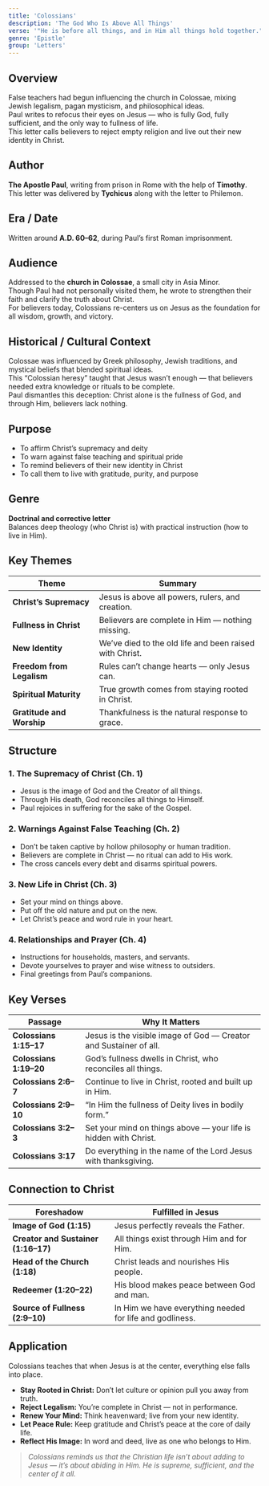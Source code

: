 ```yaml
---
title: 'Colossians'
description: 'The God Who Is Above All Things'
verse: '"He is before all things, and in Him all things hold together." — Colossians 1:17'
genre: 'Epistle'
group: 'Letters'
---
```


## Overview  
False teachers had begun influencing the church in Colossae, mixing Jewish legalism, pagan mysticism, and philosophical ideas.  
Paul writes to refocus their eyes on Jesus — who is fully God, fully sufficient, and the only way to fullness of life.  
This letter calls believers to reject empty religion and live out their new identity in Christ.

## Author  
**The Apostle Paul**, writing from prison in Rome with the help of **Timothy**.  
This letter was delivered by **Tychicus** along with the letter to Philemon.

## Era / Date  
Written around **A.D. 60–62**, during Paul’s first Roman imprisonment.

## Audience  
Addressed to the **church in Colossae**, a small city in Asia Minor.  
Though Paul had not personally visited them, he wrote to strengthen their faith and clarify the truth about Christ.  
For believers today, Colossians re-centers us on Jesus as the foundation for all wisdom, growth, and victory.

## Historical / Cultural Context  
Colossae was influenced by Greek philosophy, Jewish traditions, and mystical beliefs that blended spiritual ideas.  
This “Colossian heresy” taught that Jesus wasn’t enough — that believers needed extra knowledge or rituals to be complete.  
Paul dismantles this deception: Christ alone is the fullness of God, and through Him, believers lack nothing.

## Purpose  
- To affirm Christ’s supremacy and deity  
- To warn against false teaching and spiritual pride  
- To remind believers of their new identity in Christ  
- To call them to live with gratitude, purity, and purpose  

## Genre  
**Doctrinal and corrective letter**  
Balances deep theology (who Christ is) with practical instruction (how to live in Him).

## Key Themes  

| Theme | Summary |
|-------|----------|
| **Christ’s Supremacy** | Jesus is above all powers, rulers, and creation. |
| **Fullness in Christ** | Believers are complete in Him — nothing missing. |
| **New Identity** | We’ve died to the old life and been raised with Christ. |
| **Freedom from Legalism** | Rules can’t change hearts — only Jesus can. |
| **Spiritual Maturity** | True growth comes from staying rooted in Christ. |
| **Gratitude and Worship** | Thankfulness is the natural response to grace. |

## Structure  

### 1. The Supremacy of Christ (Ch. 1)
- Jesus is the image of God and the Creator of all things.  
- Through His death, God reconciles all things to Himself.  
- Paul rejoices in suffering for the sake of the Gospel.  

### 2. Warnings Against False Teaching (Ch. 2)
- Don’t be taken captive by hollow philosophy or human tradition.  
- Believers are complete in Christ — no ritual can add to His work.  
- The cross cancels every debt and disarms spiritual powers.  

### 3. New Life in Christ (Ch. 3)
- Set your mind on things above.  
- Put off the old nature and put on the new.  
- Let Christ’s peace and word rule in your heart.  

### 4. Relationships and Prayer (Ch. 4)
- Instructions for households, masters, and servants.  
- Devote yourselves to prayer and wise witness to outsiders.  
- Final greetings from Paul’s companions.  

## Key Verses  

| Passage | Why It Matters |
|----------|----------------|
| **Colossians 1:15–17** | Jesus is the visible image of God — Creator and Sustainer of all. |
| **Colossians 1:19–20** | God’s fullness dwells in Christ, who reconciles all things. |
| **Colossians 2:6–7** | Continue to live in Christ, rooted and built up in Him. |
| **Colossians 2:9–10** | “In Him the fullness of Deity lives in bodily form.” |
| **Colossians 3:2–3** | Set your mind on things above — your life is hidden with Christ. |
| **Colossians 3:17** | Do everything in the name of the Lord Jesus with thanksgiving. |

## Connection to Christ  

| Foreshadow | Fulfilled in Jesus |
|-------------|-------------------|
| **Image of God (1:15)** | Jesus perfectly reveals the Father. |
| **Creator and Sustainer (1:16–17)** | All things exist through Him and for Him. |
| **Head of the Church (1:18)** | Christ leads and nourishes His people. |
| **Redeemer (1:20–22)** | His blood makes peace between God and man. |
| **Source of Fullness (2:9–10)** | In Him we have everything needed for life and godliness. |

## Application  
Colossians teaches that when Jesus is at the center, everything else falls into place.  
- **Stay Rooted in Christ:** Don’t let culture or opinion pull you away from truth.  
- **Reject Legalism:** You’re complete in Christ — not in performance.  
- **Renew Your Mind:** Think heavenward; live from your new identity.  
- **Let Peace Rule:** Keep gratitude and Christ’s peace at the core of daily life.  
- **Reflect His Image:** In word and deed, live as one who belongs to Him.  

> *Colossians reminds us that the Christian life isn’t about adding to Jesus — it’s about abiding in Him. He is supreme, sufficient, and the center of it all.*
